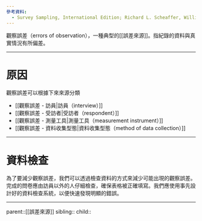 ```yaml
---
參考資料:
  - Survey Sampling, International Edition; Richard L. Scheaffer, William Mendenhall. III
---
```

觀察誤差（errors of observation），一種典型的[[誤差來源]]。指紀錄的資料與真實情況有所偏差。
- - -
# 原因
觀察誤差可以根據下來來源分類
- [[觀察誤差 - 訪員|訪員（interview）]]
- [[觀察誤差 - 受訪者|受訪者（respondent）]]
- [[觀察誤差 - 測量工具|測量工具（measurement instrument）]]
- [[觀察誤差 - 資料收集型態|資料收集型態（method of data collection）]]

- - -
# 資料檢查
為了要減少觀察誤差，我們可以透過檢查資料的方式來減少可能出現的觀察誤差。
完成的問卷應由訪員以外的人仔細檢查，確保表格被正確填寫。我們應使用事先設計好的資料檢查系統，以便快速發現明顯的錯誤。


- - -
parent::[[誤差來源]]
sibling::
child::